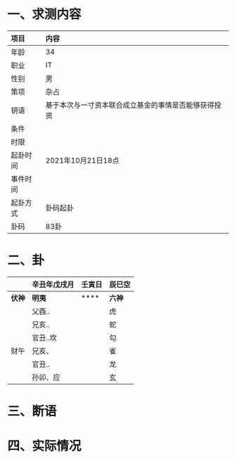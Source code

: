 # 一、求测内容
|项目|内容|
|:-|:-|
|年龄|34|
|职业|IT|
|性别|男|
|策项|杂占|
|钥语|基于本次与一寸资本联合成立基金的事情是否能够获得投资|
|条件||
|时限||
|起卦时间|2021年10月21日18点|
|事件时间||
|起卦方式|卦码起卦|
|卦码|83卦|

# 二、卦
||辛丑年戊戌月|壬寅日|辰巳空|
|:-|:-|:-|:-|
|**伏神**|**明夷**|****|**六神**|
||父酉..||虎|
||兄亥..||蛇|
||官丑..坎||勾|
|财午|兄亥、||雀|
||官丑..||龙|
||孙卯、应||玄|


# 三、断语

# 四、实际情况